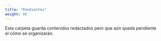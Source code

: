 ```yaml
---
title: "Pendientes"
weight: 40
---
```

Esta carpeta guarda contenidos redactados pero que aún queda pendiente el cómo se organizarán.
